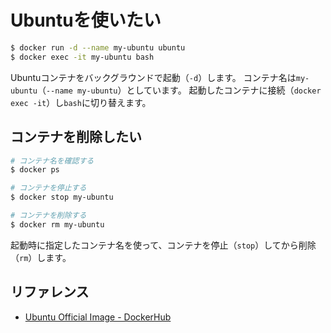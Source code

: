 # Ubuntuを使いたい

```bash
$ docker run -d --name my-ubuntu ubuntu
$ docker exec -it my-ubuntu bash
```

Ubuntuコンテナをバックグラウンドで起動（``-d``）します。
コンテナ名は``my-ubuntu``（``--name my-ubuntu``）としています。
起動したコンテナに接続（``docker exec -it``）し``bash``に切り替えます。

## コンテナを削除したい

```bash
# コンテナ名を確認する
$ docker ps

# コンテナを停止する
$ docker stop my-ubuntu

# コンテナを削除する
$ docker rm my-ubuntu
```

起動時に指定したコンテナ名を使って、コンテナを停止（``stop``）してから削除（``rm``）します。

## リファレンス

- [Ubuntu Official Image - DockerHub](https://hub.docker.com/_/ubuntu/)
